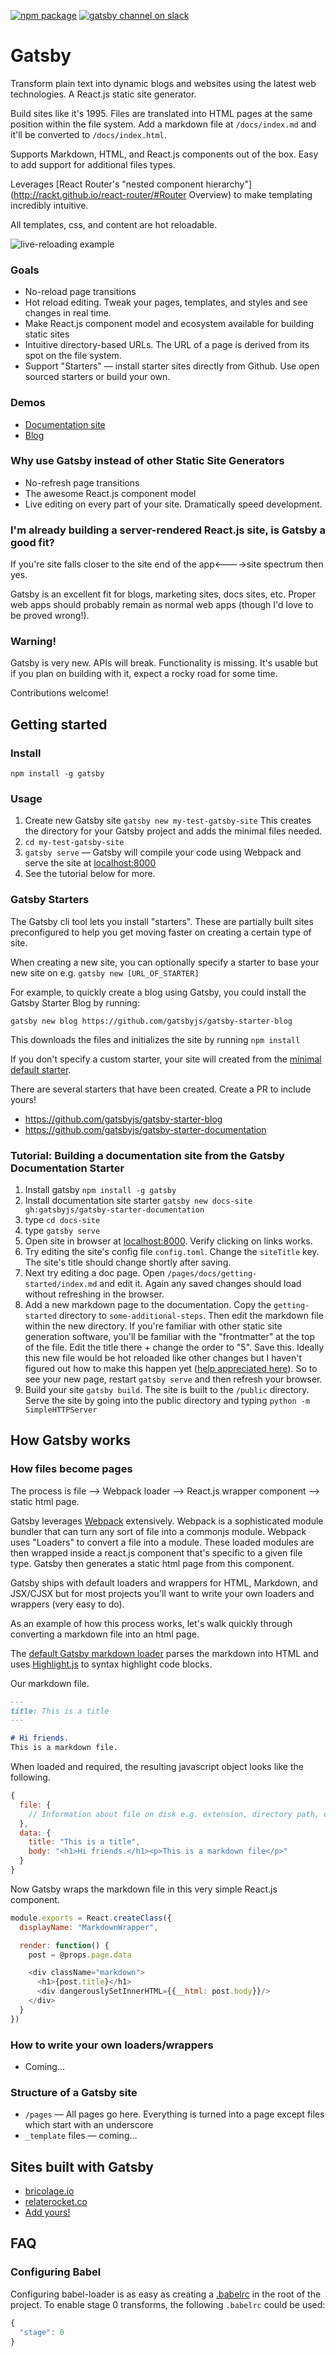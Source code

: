 [![npm
package](https://img.shields.io/npm/v/gatsby.svg?style=flat-square)](https://www.npmjs.org/package/gatsby)
[![gatsby channel on
slack](https://img.shields.io/badge/slack-gatsby@reactiflux-61DAFB.svg?style=flat-square)](http://www.reactiflux.com)

# Gatsby
Transform plain text into dynamic blogs and websites using the latest
web technologies. A React.js static site generator.

Build sites like it's 1995. Files are translated into HTML pages at the
same position within the file system. Add a markdown file at `/docs/index.md` and
it'll be converted to `/docs/index.html`.

Supports Markdown, HTML, and React.js components out of the box. Easy to add
support for additional files types.

Leverages [React Router's "nested component hierarchy"](http://rackt.github.io/react-router/#Router Overview)
to make templating incredibly intuitive.

All templates, css, and content are hot reloadable.

![live-reloading example](http://zippy.gfycat.com/UltimateWeeklyBarebirdbat.gif)

### Goals
* No-reload page transitions
* Hot reload editing. Tweak your pages, templates, and styles and see changes in
  real time.
* Make React.js component model and ecosystem available for building static sites
* Intuitive directory-based URLs. The URL of a page is derived from its
  spot on the file system.
* Support "Starters" — install starter sites directly from Github. Use open sourced
  starters or build your own.

### Demos
* [Documentation site](http://gatsbyjs.github.io/gatsby-starter-documentation/)
* [Blog](http://gatsbyjs.github.io/gatsby-starter-blog/)

### Why use Gatsby instead of other Static Site Generators
* No-refresh page transitions
* The awesome React.js component model
* Live editing on every part of your site. Dramatically speed development.

### I'm already building a server-rendered React.js site, is Gatsby a good fit?
If you're site falls closer to the site end of the app<---->site spectrum
then yes.

Gatsby is an excellent fit for blogs, marketing sites, docs sites, etc. Proper web
apps should probably remain as normal web apps (though I'd love to be
proved wrong!).

### Warning!
Gatsby is very new. APIs will break. Functionality is missing. It's
usable but if you plan on building with it, expect a rocky road for some time.

Contributions welcome!

## Getting started

### Install
`npm install -g gatsby`

### Usage
1. Create new Gatsby site `gatsby new my-test-gatsby-site` This creates the
   directory for your Gatsby project and adds the minimal files
   needed.
2. `cd my-test-gatsby-site`
3. `gatsby serve` — Gatsby will compile your code using Webpack and
   serve the site at [localhost:8000](http://localhost:8000)
4. See the tutorial below for more.

### Gatsby Starters
The Gatsby cli tool lets you install "starters". These are
partially built sites preconfigured to help you get moving faster on
creating a certain type of site.

When creating a new site, you can optionally specify a starter to
base your new site on e.g. `gatsby new [URL_OF_STARTER]`

For example, to quickly create a blog using Gatsby, you could install
the Gatsby Starter Blog by running:

`gatsby new blog https://github.com/gatsbyjs/gatsby-starter-blog`

This downloads the files and initializes the site by running `npm
install`

If you don't specify a custom starter, your site will created
from the [minimal default
starter](https://github.com/gatsbyjs/gatsby-starter-default).

There are several starters that have been created. Create a PR to
include yours!

* https://github.com/gatsbyjs/gatsby-starter-blog
* https://github.com/gatsbyjs/gatsby-starter-documentation

### Tutorial: Building a documentation site from the Gatsby Documentation Starter
1. Install gatsby `npm install -g gatsby`
1. Install documentation site starter `gatsby new docs-site
   gh:gatsbyjs/gatsby-starter-documentation`
2. type `cd docs-site`
2. type `gatsby serve`
3. Open site in browser at [localhost:8000](http://localhost:8000). Verify clicking on links works.
4. Try editing the site's config file `config.toml`.
   Change the `siteTitle` key. The site's title should change shortly
   after saving.
5. Next try editing a doc page. Open
   `/pages/docs/getting-started/index.md` and edit it. Again any saved
   changes should load without refreshing in the browser.
6. Add a new markdown page to the documentation. Copy the `getting-started`
   directory to `some-additional-steps`. Then edit the markdown file
   within the new directory. If you're familiar with other static site
   generation software, you'll be familiar with the "frontmatter" at the
   top of the file. Edit the title there + change the order to "5". Save
   this. Ideally this new file would be hot reloaded like other changes
   but I haven't figured out how to make this happen yet ([help
   appreciated here](https://github.com/webpack/webpack/issues/1162)).
   So to see your new page, restart `gatsby serve` and then refresh your
   browser.
7. Build your site `gatsby build`. The site is built to the `/public`
   directory. Serve the site by going into the public directory and
   typing `python -m SimpleHTTPServer`

## How Gatsby works

### How files become pages
The process is file --> Webpack loader --> React.js wrapper component
--> static html page.

Gatsby leverages [Webpack](http://webpack.github.io/) extensively.
 Webpack is a sophisticated module bundler that can turn any sort of
file into a commonjs module. Webpack uses "Loaders" to convert a file
into a module. These loaded modules are then wrapped inside a react.js
component that's specific to a given file type. Gatsby then generates a
static html page from this component.

Gatsby ships with default loaders and wrappers for HTML, Markdown, and
JSX/CJSX but for most projects you'll want to write your own loaders and
wrappers (very easy to do).

As an example of how this process works, let's walk quickly through
converting a markdown file into an html page.

The [default Gatsby markdown
loader](https://github.com/gatsbyjs/gatsby/blob/master/lib/loaders/markdown-loader/index.js)
 parses the markdown into HTML and uses [Highlight.js](https://highlightjs.org/)
 to syntax highlight code blocks.

Our markdown file.

```markdown
---
title: This is a title
---

# Hi friends.
This is a markdown file.
```

When loaded and required, the resulting javascript object looks like the
following.

```javascript
{
  file: {
    // Information about file on disk e.g. extension, directory path, etc.
  },
  data: {
    title: "This is a title",
    body: "<h1>Hi friends.</h1><p>This is a markdown file</p>"
  }
}

```
Now Gatsby wraps the markdown file in this very simple React.js component.

```javascript
module.exports = React.createClass({
  displayName: "MarkdownWrapper",

  render: function() {
    post = @props.page.data

    <div className="markdown">
      <h1>{post.title}</h1>
      <div dangerouslySetInnerHTML={{__html: post.body}}/>
    </div>
  }
})
```

### How to write your own loaders/wrappers
* Coming...

### Structure of a Gatsby site
* `/pages` — All pages go here. Everything is turned into a page except
files which start with an underscore
* `_template` files — coming...

## Sites built with Gatsby
* [bricolage.io](http://bricolage.io?utm_source=github.com)
* [relaterocket.co](https://relaterocket.co?utm_source=github.com)
* [Add yours!](https://github.com/gatsbyjs/gatsby/issues/new)

## FAQ

### Configuring Babel

Configuring babel-loader is as easy as creating a
[.babelrc](https://babeljs.io/docs/usage/babelrc/) in the root of the
project. To enable stage 0 transforms, the following `.babelrc` could
be used:

```javascript
{
  "stage": 0
}
```
